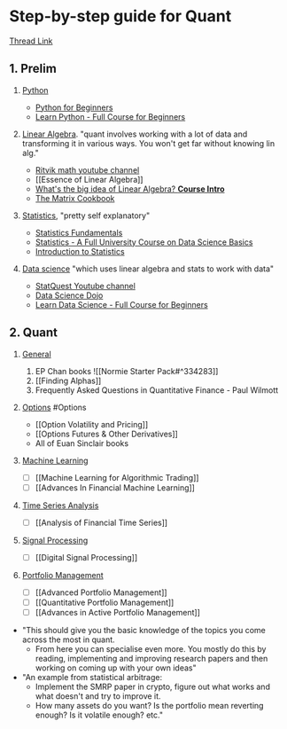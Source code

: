 
# Step-by-step guide for Quant
[Thread Link](https://twitter.com/vertox_df/status/1606054576146337801?s=61&t=Q_tvlyM8_GY5VVgEuZifvA)

## 1. Prelim
1. <u>Python</u>
	- [Python for Beginners](https://www.youtube.com/watch?v=kqtD5dpn9C8)
	- [Learn Python - Full Course for Beginners](https://www.youtube.com/watch?v=rfscVS0vtbw)

2. <u>Linear Algebra</u>. "quant involves working with a lot of data and transforming it in various ways. You won't get far without knowing lin alg."
	- [Ritvik math youtube channel](https://www.youtube.com/@ritvikmath)
	- [[Essence of Linear Algebra]]
	- [What's the big idea of Linear Algebra? **Course Intro**](https://www.youtube.com/watch?v=ZKUqtErZCiU&list=PLHXZ9OQGMqxfUl0tcqPNTJsb7R6BqSLo6)
	- [The Matrix Cookbook](https://www.math.uwaterloo.ca/~hwolkowi/matrixcookbook.pdf)

3. <u>Statistics</u>, "pretty self explanatory"
	- [Statistics Fundamentals](https://www.youtube.com/watch?v=qBigTkBLU6g&list=PLblh5JKOoLUK0FLuzwntyYI10UQFUhsY9)
	- [Statistics - A Full University Course on Data Science Basics](https://www.youtube.com/watch?v=xxpc-HPKN28)
	- [Introduction to Statistics](https://www.youtube.com/watch?v=GUQJ7zMoSCM&list=PL0o_zxa4K1BVsziIRdfv4Hl4UIqDZhXWV)

4. <u>Data science</u> "which uses linear algebra and stats to work with data"
	- [StatQuest Youtube channel](https://www.youtube.com/@statquest)
	- [Data Science Dojo](https://www.youtube.com/@Datasciencedojo)
	- [Learn Data Science - Full Course for Beginners](https://www.youtube.com/watch?v=ua-CiDNNj30)


## 2. Quant
1. <u>General</u>
	1. EP Chan books ![[Normie Starter Pack#^334283]]
	2. [[Finding Alphas]]
	3. Frequently Asked Questions in Quantitative Finance - Paul Wilmott

2. <u>Options</u> #Options 
	- [[Option Volatility and Pricing]]
	- [[Options Futures & Other Derivatives]]
	- All of Euan Sinclair books

3. <u>Machine Learning</u>
	- [ ] [[Machine Learning for Algorithmic Trading]]
	- [ ] [[Advances In Financial Machine Learning]]

4. <u>Time Series Analysis</u>
	- [ ] [[Analysis of Financial Time Series]]

5. <u>Signal Processing</u>
	- [ ] [[Digital Signal Processing]]

6. <u>Portfolio Management</u>
	- [ ] [[Advanced Portfolio Management]]
	- [ ] [[Quantitative Portfolio Management]]
	- [ ] [[Advances in Active Portfolio Management]]

- "This should give you the basic knowledge of the topics you come across the most in quant.
	- From here you can specialise even more. You mostly do this by reading, implementing and improving research papers and then working on coming up with your own ideas"
- "An example from statistical arbitrage:
	- Implement the SMRP paper in crypto, figure out what works and what doesn't and try to improve it.
	- How many assets do you want? Is the portfolio mean reverting enough? Is it volatile enough? etc."